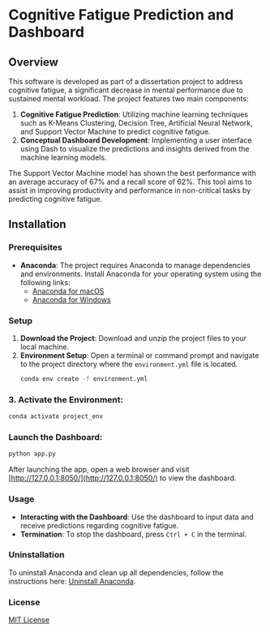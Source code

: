 # Cognitive Fatigue Prediction and Dashboard

## Overview
This software is developed as part of a dissertation project to address cognitive fatigue, a significant decrease in mental performance due to sustained mental workload. The project features two main components:
1. **Cognitive Fatigue Prediction**: Utilizing machine learning techniques such as K-Means Clustering, Decision Tree, Artificial Neural Network, and Support Vector Machine to predict cognitive fatigue.
2. **Conceptual Dashboard Development**: Implementing a user interface using Dash to visualize the predictions and insights derived from the machine learning models.

The Support Vector Machine model has shown the best performance with an average accuracy of 67% and a recall score of 62%. This tool aims to assist in improving productivity and performance in non-critical tasks by predicting cognitive fatigue.

## Installation

### Prerequisites
- **Anaconda**: The project requires Anaconda to manage dependencies and environments. Install Anaconda for your operating system using the following links:
  - [Anaconda for macOS](https://docs.anaconda.com/anaconda/install/mac-os/)
  - [Anaconda for Windows](https://docs.anaconda.com/anaconda/install/windows/)

### Setup
1. **Download the Project**: Download and unzip the project files to your local machine.
2. **Environment Setup**:
   Open a terminal or command prompt and navigate to the project directory where the `environment.yml` file is located.
   ```bash
   conda env create -f environment.yml

### 3. Activate the Environment:
```bash
conda activate project_env
```

### Launch the Dashboard:
```bash
python app.py
```
After launching the app, open a web browser and visit [http://127.0.0.1:8050/](http://127.0.0.1:8050/) to view the dashboard.

### Usage
- **Interacting with the Dashboard**: Use the dashboard to input data and receive predictions regarding cognitive fatigue.
- **Termination**: To stop the dashboard, press `Ctrl + C` in the terminal.

### Uninstallation
To uninstall Anaconda and clean up all dependencies, follow the instructions here: [Uninstall Anaconda](https://docs.anaconda.com/anaconda/install/uninstall/).

### License
[MIT License](LICENSE)

